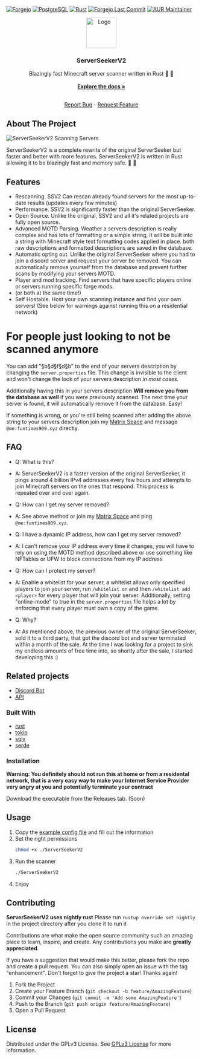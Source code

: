 [![Forgejo](https://img.shields.io/badge/forgejo-%23F2712B.svg?style=for-the-badge&logo=forgejo&logoColor=white)](https://git.funtimes909.xyz/ServerSeekerV2/ServerSeekerV2-API)
[![PostgreSQL](https://img.shields.io/badge/PostgreSQL-%234169E1?style=for-the-badge&logo=postgresql&logoColor=white)](https://www.postgresql.org/)
[![Rust](https://img.shields.io/badge/Rust-red?style=for-the-badge&logo=rust)](https://www.rust-lang.org/)
[![Forgejo Last Commit](https://img.shields.io/gitea/last-commit/ServerSeekerV2/ServerSeekerV2?gitea_url=https%3A%2F%2Fgit.funtimes909.xyz%2F&style=for-the-badge&logo=forgejo)](https://git.funtimes909.xyz/ServerSeekerV2/ServerSeekerV2)
[![AUR Maintainer](https://img.shields.io/aur/maintainer/serverseekerv2-git?style=for-the-badge&logo=archlinux&label=aur%20maintainer)](https://aur.archlinux.org/packages/serverseekerv2-git)
<br/>
<div align="center">
<a href="https://github.com/ShaanCoding/ReadME-Generator">
<img src="https://git.funtimes909.xyz/repo-avatars/248ef58dc8dc0ffa0a1cd47485a11703b49348540f2877b747c1846b843552b0" alt="Logo" width="80" height="80">
</a>
<h3 align="center">ServerSeekerV2</h3>
<p align="center">
Blazingly fast Minecraft server scanner written in Rust 🦀 🚀
<br/>
<br/>
<a href="https://git.funtimes909.xyz/ServerSeekerV2/ServerSeekerV2/wiki"><strong>Explore the docs »</strong></a>
<br/>
<br/>

<a href="https://git.funtimes909.xyz/ServerSeekerV2/ServerSeekerV2/issues/new">Report Bug</a> -
<a href="https://git.funtimes909.xyz/ServerSeekerV2/ServerSeekerV2/issues/new">Request Feature</a>
</p>
</div>

## About The Project

![ServerSeekerV2 Scanning Servers](https://files.nucceteere.xyz/assets/SSV2.png)

ServerSeekerV2 is a complete rewrite of the original ServerSeeker but faster and better with more features.
ServerSeekerV2 is written in Rust allowing it to be blazingly fast and memory safe. 🦀 🚀

## Features

- Rescanning. SSV2 Can rescan already found servers for the most up-to-date results (updates every few minutes)
- Performance. SSV2 is significantly faster than the original ServerSeeker.
- Open Source. Unlike the original, SSV2 and all it's related projects are fully open source.
- Advanced MOTD Parsing. Weather a servers description is really complex and has lots of formatting or a simple string,
  it will be built into a string with Minecraft style text formatting codes applied in place. both raw descriptions and
  formatted descriptions are saved in the database.
- Automatic opting out. Unlike the original ServerSeeker where you had to join a discord server and request your server
  be removed. You can automatically remove yourself from the database and prevent further scans by modifying your
  servers MOTD.
- Player and mod tracking. Find servers that have specific players online or servers running specific forge mods.
- (or both at the same time!)
- Self Hostable. Host your own scanning instance and find your own servers! (See below for warnings against running this
  on a residential network)

# For people just looking to not be scanned anymore

You can add "§b§d§f§d§b" to the end of your servers description by changing the ``server.properties`` file. This change
is invisible to the client and won't change the look of your servers description *in most cases.*

Additionally having this in your servers description **Will remove you from the database as well** if you were
previously scanned. The next time your server is found, it will automatically remove it from the database. Easy!

If something is wrong, or you're still being scanned after adding the above string to your servers description join
my [Matrix Space](https://matrix.to/#/#projects:funtimes909.xyz) and message ``@me:funtimes909.xyz`` directly.

## FAQ

- Q: What is this?
- A: ServerSeekerV2 is a faster version of the original ServerSeeker, it pings around 4 billion IPv4 addresses every few
  hours and attempts to join Minecraft servers on the ones that respond. This process is repeated over and over again.

- Q: How can I get my server removed?
- A: See above method or join my [Matrix Space](https://matrix.to/#/#projects:funtimes909.xyz) and ping
  ``@me:funtimes909.xyz``.

- Q: I have a dynamic IP address, how can I get my server removed?
- A: I can't remove your IP address every time it changes, you will have to rely on using the MOTD method described
  above or use something like NFTables or UFW to block connections from my IP address

- Q: How can I protect my server?
- A: Enable a whitelist for your server, a whitelist allows only specified players to join your server, run
  ``/whitelist on`` and then ``/whitelist add <player>`` for every player that will join your server. Additionally,
  setting "online-mode" to true in the ``server.properties`` file helps a lot by enforcing that every player must own a
  copy of the game.

- Q: Why?
- A: As mentioned above, the previous owner of the original ServerSeeker, sold it to a third party, that got the discord
  bot and server terminated within a month of the sale. At the time I was looking for a project to sink my
  endless amounts of free time into, so shortly after the sale, I started developing this :)

## Related projects

- [Discord Bot](https://git.funtimes909.xyz/ServerSeekerV2/ServerSeekerV2-Discord-Bot)
- [API](https://git.funtimes909.xyz/ServerSeekerV2/ServerSeekerV2-API)

### Built With

- [rust](https://www.rust-lang.org/)
- [tokio](https://crates.io/crates/tokio)
- [sqlx](https://crates.io/crates/sqlx)
- [serde](https://crates.io/crates/serde)

### Installation

**Warning: You definitely should not run this at home or from a residental network, that is a very easy way to make your
Internet Service Provider very angry at you and potentially terminate your contract**

Download the executable from the Releases tab. (Soon)

## Usage

1. Copy
   the [example config file](https://git.funtimes909.xyz/ServerSeekerV2/ServerSeekerV2/src/branch/main/config-example.toml)
   and fill out the information
2. Set the right permissions
   ```sh
   chmod +x ./ServerSeekerV2
   ```
3. Run the scanner
   ```sh
   ./ServerSeekerV2
   ```
4. Enjoy

## Contributing

**ServerSeekerV2 uses nightly rust**
Please run `rustup override set nightly` in the project directory after you clone it to run it

Contributions are what make the open source community such an amazing place to learn, inspire, and create. Any
contributions you make are **greatly appreciated**.

If you have a suggestion that would make this better, please fork the repo and create a pull request. You can also
simply open an issue with the tag "enhancement".
Don't forget to give the project a star! Thanks again!

1. Fork the Project
2. Create your Feature Branch (`git checkout -b feature/AmazingFeature`)
3. Commit your Changes (`git commit -m 'Add some AmazingFeature'`)
4. Push to the Branch (`git push origin feature/AmazingFeature`)
5. Open a Pull Request

## License

Distributed under the GPLv3 License. See [GPLv3 License](https://opensource.org/license/gpl-3-0) for more information.
